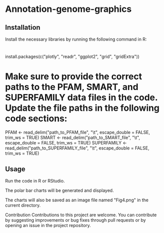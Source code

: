 # Annotation-genome-graphics

## Installation
Install the necessary libraries by running the following command in R:

#
install.packages(c("plotly", "readr", "ggplot2", "grid", "gridExtra"))

# Make sure to provide the correct paths to the PFAM, SMART, and SUPERFAMILY data files in the code. Update the file paths in the following code sections:

PFAM <- read_delim("path_to_PFAM_file", "\t", escape_double = FALSE, trim_ws = TRUE)
SMART <- read_delim("path_to_SMART_file", "\t", escape_double = FALSE, trim_ws = TRUE)
SUPERFAMILY <- read_delim("path_to_SUPERFAMILY_file", "\t", escape_double = FALSE, trim_ws = TRUE)


## Usage

Run the code in R or RStudio.

The polar bar charts will be generated and displayed.

The charts will also be saved as an image file named "Fig4.png" in the current directory.

Contribution
Contributions to this project are welcome. You can contribute by suggesting improvements or bug fixes through pull requests or by opening an issue in the project repository.
